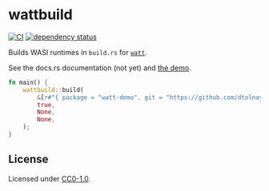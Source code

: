 # wattbuild

[![CI](https://github.com/qryxip/wattbuild/workflows/CI/badge.svg)](https://github.com/qryxip/wattbuild/actions?workflow=CI)
[![dependency status](https://deps.rs/repo/github/qryxip/wattbuild/status.svg)](https://deps.rs/repo/github/qryxip/wattbuild)

Builds WASI runtimes in `build.rs` for [`watt`](https://crates.io/crates/watt).

See the docs.rs documentation (not yet) and [the demo](https://github.com/qryxip/wattbuild/tree/master/demo).

```rust
fn main() {
    wattbuild::build(
        &[r#"{ package = "watt-demo", git = "https://github.com/dtolnay/watt" }"#],
        true,
        None,
        None,
    );
}
```

## License

Licensed under [CC0-1.0](https://creativecommons.org/publicdomain/zero/1.0/).
